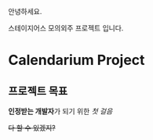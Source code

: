 안녕하세요.

스테이지어스 모의외주 프로젝트 입니다.

# Calendarium Project

## 프로젝트 목표

**인정받는 개발자**가 되기 위한 *첫 걸음*

~~다 할 수 있겠지?~~
